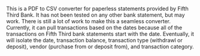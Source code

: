 This is a PDF to CSV converter for paperless statements provided by Fifth Third Bank. It has not been tested on any other bank statement, but may work. There is still a lot of work to make this a seamless converter. Currently, it can pull transactions based on the dates because all of the transactions on Fifth Third bank statements start with the date. Eventually, it will isolate the date, transaction balance, transaction type (withdrawl or deposit), vendor (purchase from or deposit from), and transaction category.
